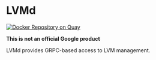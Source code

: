 # LVMd

[![Docker Repository on Quay](https://quay.io/repository/picoprod/lvmd/status "Docker Repository on Quay")](https://quay.io/repository/picoprod/lvmd)

**This is not an official Google product**

LVMd provides GRPC-based access to LVM management.
